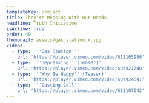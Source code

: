 ```yaml
---
templateKey: project
title: They're Messing With Our Heads
headline: Truth Initiative
isActive: true
order: 40
thumbnail: assets/gas_station_x.jpg
videos:
  - type: '''Gas Station'''
    url: 'https://player.vimeo.com/video/611105986'
  - type: '''Depressing'' (Teaser)'
    url: 'https://player.vimeo.com/video/609921748'
  - type: '''Why Be Happy'' (Teaser)'
    url: 'https://player.vimeo.com/video/609924547'
  - type: '''Casting Call'''
    url: 'https://player.vimeo.com/video/611107642'
---
```

